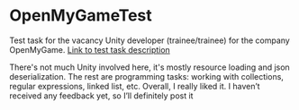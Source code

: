 # OpenMyGameTest
Test task for the vacancy Unity developer (trainee/trainee) for the company OpenMyGame.
[Link to test task description](https://docs.google.com/document/d/13kKdZkklFOwj1QV7gAFZIK5KAS_SrV9_0Wi8LyAVNcs/edit?usp=drive_link)


There's not much Unity involved here, it's mostly resource loading and json deserialization. The rest are programming tasks: working with collections, regular expressions, linked list, etc. Overall, I really liked it. I haven’t received any feedback yet, so I’ll definitely post it



